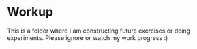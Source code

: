 # Workup

This is a folder where I am constructing future exercises or doing experiments. Please ignore or watch my work progress :)
